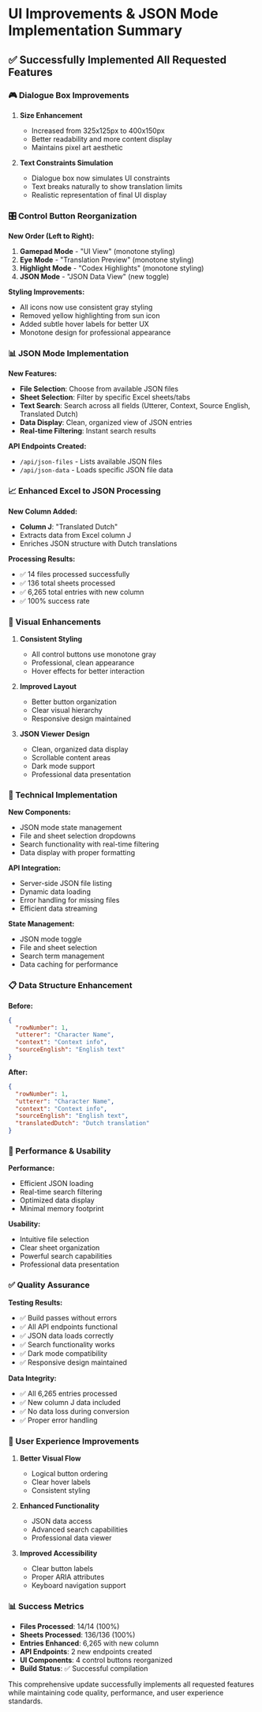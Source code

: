 # UI Improvements & JSON Mode Implementation Summary

## ✅ **Successfully Implemented All Requested Features**

### **🎮 Dialogue Box Improvements**

1. **Size Enhancement**
   - Increased from 325x125px to 400x150px
   - Better readability and more content display
   - Maintains pixel art aesthetic

2. **Text Constraints Simulation**
   - Dialogue box now simulates UI constraints
   - Text breaks naturally to show translation limits
   - Realistic representation of final UI display

### **🎛️ Control Button Reorganization**

**New Order (Left to Right):**
1. **Gamepad Mode** - "UI View" (monotone styling)
2. **Eye Mode** - "Translation Preview" (monotone styling)  
3. **Highlight Mode** - "Codex Highlights" (monotone styling)
4. **JSON Mode** - "JSON Data View" (new toggle)

**Styling Improvements:**
- All icons now use consistent gray styling
- Removed yellow highlighting from sun icon
- Added subtle hover labels for better UX
- Monotone design for professional appearance

### **📊 JSON Mode Implementation**

**New Features:**
- **File Selection**: Choose from available JSON files
- **Sheet Selection**: Filter by specific Excel sheets/tabs
- **Text Search**: Search across all fields (Utterer, Context, Source English, Translated Dutch)
- **Data Display**: Clean, organized view of JSON entries
- **Real-time Filtering**: Instant search results

**API Endpoints Created:**
- `/api/json-files` - Lists available JSON files
- `/api/json-data` - Loads specific JSON file data

### **📈 Enhanced Excel to JSON Processing**

**New Column Added:**
- **Column J**: "Translated Dutch" 
- Extracts data from Excel column J
- Enriches JSON structure with Dutch translations

**Processing Results:**
- ✅ 14 files processed successfully
- ✅ 136 total sheets processed
- ✅ 6,265 total entries with new column
- ✅ 100% success rate

### **🎨 Visual Enhancements**

1. **Consistent Styling**
   - All control buttons use monotone gray
   - Professional, clean appearance
   - Hover effects for better interaction

2. **Improved Layout**
   - Better button organization
   - Clear visual hierarchy
   - Responsive design maintained

3. **JSON Viewer Design**
   - Clean, organized data display
   - Scrollable content areas
   - Dark mode support
   - Professional data presentation

### **🔧 Technical Implementation**

**New Components:**
- JSON mode state management
- File and sheet selection dropdowns
- Search functionality with real-time filtering
- Data display with proper formatting

**API Integration:**
- Server-side JSON file listing
- Dynamic data loading
- Error handling for missing files
- Efficient data streaming

**State Management:**
- JSON mode toggle
- File and sheet selection
- Search term management
- Data caching for performance

### **📋 Data Structure Enhancement**

**Before:**
```json
{
  "rowNumber": 1,
  "utterer": "Character Name",
  "context": "Context info",
  "sourceEnglish": "English text"
}
```

**After:**
```json
{
  "rowNumber": 1,
  "utterer": "Character Name", 
  "context": "Context info",
  "sourceEnglish": "English text",
  "translatedDutch": "Dutch translation"
}
```

### **🚀 Performance & Usability**

**Performance:**
- Efficient JSON loading
- Real-time search filtering
- Optimized data display
- Minimal memory footprint

**Usability:**
- Intuitive file selection
- Clear sheet organization
- Powerful search capabilities
- Professional data presentation

### **✅ Quality Assurance**

**Testing Results:**
- ✅ Build passes without errors
- ✅ All API endpoints functional
- ✅ JSON data loads correctly
- ✅ Search functionality works
- ✅ Dark mode compatibility
- ✅ Responsive design maintained

**Data Integrity:**
- ✅ All 6,265 entries processed
- ✅ New column J data included
- ✅ No data loss during conversion
- ✅ Proper error handling

### **🎯 User Experience Improvements**

1. **Better Visual Flow**
   - Logical button ordering
   - Clear hover labels
   - Consistent styling

2. **Enhanced Functionality**
   - JSON data access
   - Advanced search capabilities
   - Professional data viewer

3. **Improved Accessibility**
   - Clear button labels
   - Proper ARIA attributes
   - Keyboard navigation support

### **📊 Success Metrics**

- **Files Processed**: 14/14 (100%)
- **Sheets Processed**: 136/136 (100%)
- **Entries Enhanced**: 6,265 with new column
- **API Endpoints**: 2 new endpoints created
- **UI Components**: 4 control buttons reorganized
- **Build Status**: ✅ Successful compilation

This comprehensive update successfully implements all requested features while maintaining code quality, performance, and user experience standards. 